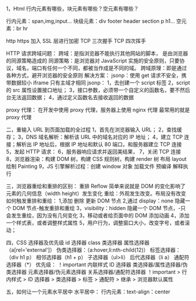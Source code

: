 1，Html 行内元素有哪些，块元素有哪些？空元素有哪些？

行内元素：span,img,input...
块级元素：div footer header section p h1...
空元素：br hr

http https 加入 SSL 层进行加密
TCP 三次握手 TCP 四次挥手

HTTP 请求跨域问题：
跨域：是指浏览器不能执行其他网站的脚本， 是由浏览器的同源策略造成的
同源策略：是浏览器对 JavaScript 实施的安全原则，只要协议，域名，端口有任何一个不同，都被当作成是不同的域。
跨域原理：即是通过各种方式，避开浏览器的安全原则
解决方案：
jsonp：使用 get 请求不安全，携带数据较小 iframe 只有主域才相同
jsonp：
1，去创建一个 script 标签
2，script 的 src 属性设置接口地址；
3，接口参数，必须带一个自定义的函数名，要不然后台无法返回数据；
4，通过定义函数名去接收返回的数据

proxy 代理： 在开发中使用 proxy 代理，服务器上使用 nginx 代理
最常用的就是 proxy 代理

二，重输入 URL 到页面加载的全过程
1，首先在浏览器输入 URL；
2，查找缓存；
3，DNS 域名解析：解析该 URL 中的域名对应的 IP 地址；
4，建立 TCP 连接；解析出 IP 地址后，根据 IP 地址和默认 80 端口，和服务器建立 TCP 连接
5，发起 HTTP 请求：
6，服务器响应请求并返回美结果，
7，关闭 TCP 连接
8，浏览器渲染：构建 DOM 树，构建 CSS 规则树，构建 render 树 布局 layout 绘制 Painting
9，JS 引擎解析过程：创建 window 对象 加载文件 预编译 解释执行

三，浏览器重绘和重排的区别：
重排 Reflow 简单来说就是 DOM 的变化影响了元素的几何信息（width height）发生变化
重绘：外观发生改变。布局没有改变
如何触发重排和重绘：
1,添加 删除 更新 DOM 节点
2,通过 display：none 隐藏一个 DOM 节点-触发重排和重绘
3，visibility：hidden 隐藏一个 DOM 节点，-只会发生重绘，因为没有几何变化
3，移动或者给页面中的 DOM 添加动画
4，添加一个样式表，或者调整样式属性
5，用户行为，调整窗口大小，改变字号，或者滚动；

四，CSS 选择器及优先级
id 选择器
class 类选择器
属性选择器（a[rel='external']）
伪类选择器：（a:hover,li:nth-child(12)）
标签选择器：（div h1 p）
相邻选择器（h1 + p）
子选择器（ul>li）
后代选择器（li a）
通配符选择器（\*）
优先级：
！important
内联样式
ID 选择器
类选择器/属性选择器/伪类选择器
元素选择器/伪元素选择器
关系选择器/通配符选择器
！important > 行内样式 > ID 选择器 > 类选择器 > 标签 > 通配符 > 继承 > 浏览器默认属性

五，如何让一个元素水平居中
水平居中：
行内元素：text-align：center
